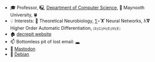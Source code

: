 - 🎓 Professor, 🖳 [Department of Computer Science]( https://www.cs.nuim.ie ), 🏢 Maynooth University, 🍀
- 💡 Interests: 🧠 Theoretical Neurobiology, ⅀⋆🏋 Neural Networks, λ𝛁 Higher Order Automatic Differentiation, 🄢🄒🄗🄔🄜🄔
- 🏚 <a href="http://barak.pearlmutter.net">decrepit website</a>
- 📫 Bottomless pit of lost email: <a href="mailto:barak@pearlmutter.net">🕳</a>
- 🐘 <a rel="me" href="https://fosstodon.org/@BAPearlmutter">Mastodon</a>
- 🍥 [Debian]( https://salsa.debian.org/bap )
